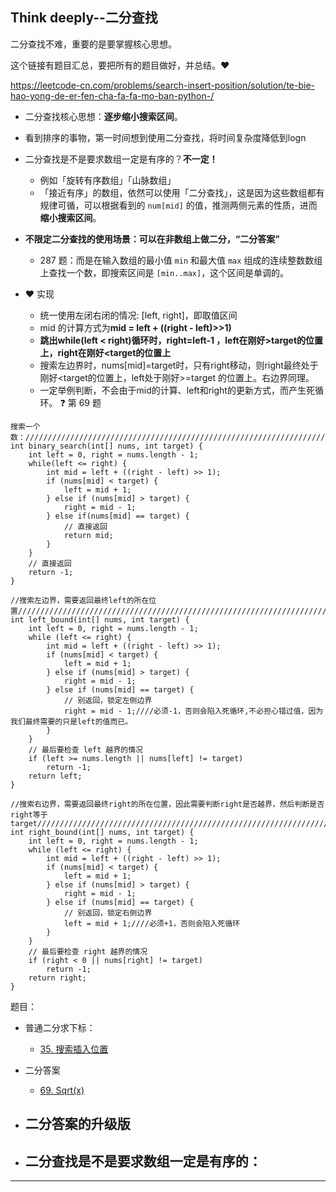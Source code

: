 ## Think deeply--二分查找

二分查找不难，重要的是要掌握核心思想。

这个链接有题目汇总，要把所有的题目做好，并总结。:heart:

https://leetcode-cn.com/problems/search-insert-position/solution/te-bie-hao-yong-de-er-fen-cha-fa-fa-mo-ban-python-/

- 二分查找核心思想：**逐步缩小搜索区间**。

- 看到排序的事物，第一时间想到使用二分查找，将时间复杂度降低到logn

- 二分查找是不是要求数组一定是有序的？**不一定！**

  - 例如「旋转有序数组」「山脉数组」
  - 「接近有序」的数组，依然可以使用「二分查找」，这是因为这些数组都有规律可循，可以根据看到的 `num[mid]` 的值，推测两侧元素的性质，进而 **缩小搜索区间**。

- **不限定二分查找的使用场景：可以在非数组上做二分，“二分答案”**
  -  287 题：而是在输入数组的最小值 `min` 和最大值 `max` 组成的连续整数数组上查找一个数，即搜索区间是 `[min..max]`，这个区间是单调的。
  
- :heart: 实现

  - 统一使用左闭右闭的情况: [left, right]，即取值区间
  - mid 的计算方式为**mid = left + ((right - left)>>1)**
  - **跳出while(left < right)循环时，right=left-1 ，left在刚好>target的位置上，right在刚好<target的位置上**
  - 搜索左边界时，nums[mid]=target时，只有right移动，则right最终处于刚好<target的位置上，left处于刚好>=target 的位置上。右边界同理。
  - 一定举例判断，不会由于mid的计算、left和right的更新方式，而产生死循环。 :question: 第 69 题

```
搜索一个数：///////////////////////////////////////////////////////////////////////
int binary_search(int[] nums, int target) {
    int left = 0, right = nums.length - 1; 
    while(left <= right) {
        int mid = left + ((right - left) >> 1);
        if (nums[mid] < target) {
            left = mid + 1;
        } else if (nums[mid] > target) {
            right = mid - 1; 
        } else if(nums[mid] == target) {
            // 直接返回
            return mid;
        }
    }
    // 直接返回
    return -1;
}

//搜索左边界，需要返回最终left的所在位置///////////////////////////////////////////////////////////////////////
int left_bound(int[] nums, int target) {
    int left = 0, right = nums.length - 1;
    while (left <= right) {
        int mid = left + ((right - left) >> 1);
        if (nums[mid] < target) {
            left = mid + 1;
        } else if (nums[mid] > target) {
            right = mid - 1;
        } else if (nums[mid] == target) {
            // 别返回，锁定左侧边界
            right = mid - 1;////必须-1，否则会陷入死循环,不必担心错过值，因为我们最终需要的只是left的值而已。
        }
    }
    // 最后要检查 left 越界的情况
    if (left >= nums.length || nums[left] != target)
        return -1;
    return left;
}

//搜索右边界，需要返回最终right的所在位置，因此需要判断right是否越界，然后判断是否right等于target///////////////////////////////////////////////////////////////////////
int right_bound(int[] nums, int target) {
    int left = 0, right = nums.length - 1;
    while (left <= right) {
        int mid = left + ((right - left) >> 1);
        if (nums[mid] < target) {
            left = mid + 1;
        } else if (nums[mid] > target) {
            right = mid - 1;
        } else if (nums[mid] == target) {
            // 别返回，锁定右侧边界
            left = mid + 1;////必须+1，否则会陷入死循环
        }
    }
    // 最后要检查 right 越界的情况
    if (right < 0 || nums[right] != target)
        return -1;
    return right;
}
```



题目：

- 普通二分求下标：
  - [35. 搜索插入位置](https://leetcode-cn.com/problems/search-insert-position/)
- 二分答案
  - [69. Sqrt(x)](https://leetcode-cn.com/problems/sqrtx/)
- 二分答案的升级版
  - 

- 二分查找是不是要求数组一定是有序的：
  - 



------

